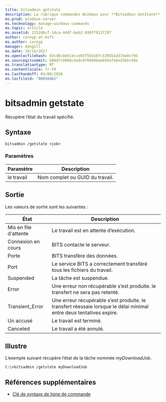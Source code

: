```yaml
---
title: bitsadmin getstate
description: La rubrique commandes Windows pour **Bitsadmin GetState**, qui récupère l’état du travail spécifié.
ms.prod: windows-server
ms.technology: manage-windows-commands
ms.topic: article
ms.assetid: 1252d6cf-14ca-44df-beb2-930ff011f297
author: coreyp-at-msft
ms.author: coreyp
manager: dongill
ms.date: 10/16/2017
ms.openlocfilehash: 43cd8c8e614cce65f55b16fc5395b1d37de0cf95
ms.sourcegitcommit: b00d7c8968c4adc8f699dbee694afe6ed36bc9de
ms.translationtype: MT
ms.contentlocale: fr-FR
ms.lasthandoff: 04/08/2020
ms.locfileid: "80850462"
---
```

# <a name="bitsadmin-getstate"></a>bitsadmin getstate

Récupère l’état du travail spécifié.

## <a name="syntax"></a>Syntaxe

```
bitsadmin /getstate <job>
```

### <a name="parameters"></a>Paramètres

| Paramètre | Description |
| -------------- | -------------- |
| le travail | Nom complet ou GUID du travail. |

## <a name="output"></a>Sortie

Les valeurs de sortie sont les suivantes :

| État | Description |
| --------------- | ----------- |
| Mis en file d'attente | Le travail est en attente d’exécution. |
| Connexion en cours | BITS contacte le serveur. |
| Porte | BITS transfère des données. |
| Port | Le service BITS a correctement transféré tous les fichiers du travail. |
| Suspended | La tâche est suspendue. |
| Error | Une erreur non récupérable s’est produite. le transfert ne sera pas retenté. |
| Transient_Error | Une erreur récupérable s’est produite. le transfert réessaie lorsque le délai minimal entre deux tentatives expire. |
| Un accusé | Le travail est terminé. |
| Canceled | Le travail a été annulé. |

## <a name="examples"></a><a name=BKMK_examples></a>Illustre

L’exemple suivant récupère l’état de la tâche nommée *myDownloadJob*.

```
C:\>bitsadmin /getstate myDownloadJob
```

## <a name="additional-references"></a>Références supplémentaires

- [Clé de syntaxe de ligne de commande](command-line-syntax-key.md)
